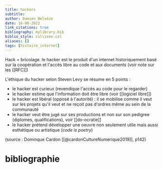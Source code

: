 ```yaml
---
title: hackers
subtitle:
author: Damien Belvèze
date: 16-08-2022
link_citations: true
bibliography: mylibrary.bib
biblio_style: csl\ieee.csl
aliases: []
tags: [histoire_internet]
---
```



Hack = bricolage. 
le hacker est le produit d'un internet historiquement basé sur la coopération et l'accès libre au code et aux documents (voir note sur les [[RFC]])

L'éthique du hacker selon Steven Levy se résume en 5 points : 

- le hacker est curieux (revendique l'accès au code pour le regarder)
- le hacker estime que l'information doit être libre (voir [[logiciel libre]])
- le hacker est libéral (opposé à l'autorité) : il se mobilise comme il veut sur les projets qu'il veut et ne reçoit pas d'ordres même au sein de la communauté
- le hacker veut être jugé sur ses productions et non sur son pedigree (diplomes, qualifications), voir [[do-ocratie]]
- le hacker prétend développer une oeuvre non seulement utile mais aussi esthétique ou artistique (*code is poetry*)

(source : Dominque Cardon [[@cardonCultureNumerique2019]], p142)




# bibliographie

